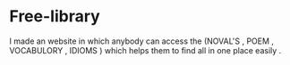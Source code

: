 # Free-library
I made an website in which anybody can access the (NOVAL'S , POEM , VOCABULORY , IDIOMS ) which helps them to find all in one place easily .
